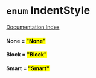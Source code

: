 # `enum` IndentStyle

[Documentation Index](../README.md)

#### None = <mark>"None"</mark>



#### Block = <mark>"Block"</mark>



#### Smart = <mark>"Smart"</mark>



